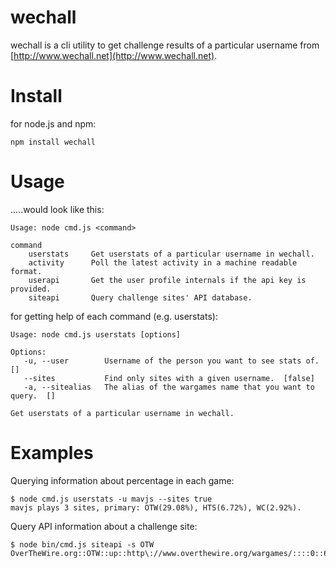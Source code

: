 wechall
=======
wechall is a cli utility to get challenge results of a particular username 
from [http://www.wechall.net](http://www.wechall.net).

Install
=======
for node.js and npm:
    
    npm install wechall

Usage
=====
.....would look like this:

    Usage: node cmd.js <command>

    command     
        userstats     Get userstats of a particular username in wechall.
        activity      Poll the latest activity in a machine readable format.
        userapi       Get the user profile internals if the api key is provided.
        siteapi       Query challenge sites' API database.

for getting help of each command (e.g. userstats):

    Usage: node cmd.js userstats [options]

    Options:
       -u, --user        Username of the person you want to see stats of.  []
       --sites           Find only sites with a given username.  [false]
       -a, --sitealias   The alias of the wargames name that you want to query.  []

    Get userstats of a particular username in wechall.

Examples
========
Querying information about percentage in each game:

    $ node cmd.js userstats -u mavjs --sites true
    mavjs plays 3 sites, primary: OTW(29.08%), HTS(6.72%), WC(2.92%).

Query API information about a challenge site:

    $ node bin/cmd.js siteapi -s OTW
    OverTheWire.org::OTW::up::http\://www.overthewire.org/wargames/::::0::608::142::10000::25.07%::23704
